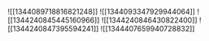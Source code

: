 ![[1344089718816821248]]
![[1344093347929944064]]
![[1344240845445160966]]
![[1344240846430822400]]
![[1344240847395594241]]
![[1344407659940728832]]
